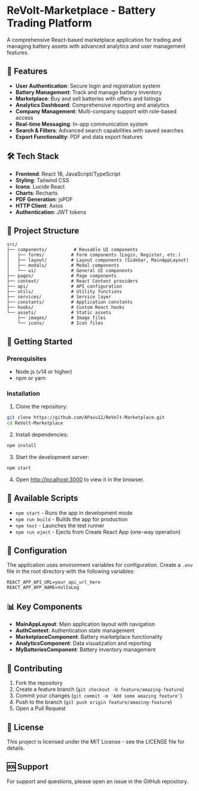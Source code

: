# ReVolt-Marketplace - Battery Trading Platform

A comprehensive React-based marketplace application for trading and managing battery assets with advanced analytics and user management features.

## 🚀 Features

- **User Authentication**: Secure login and registration system
- **Battery Management**: Track and manage battery inventory
- **Marketplace**: Buy and sell batteries with offers and listings
- **Analytics Dashboard**: Comprehensive reporting and analytics
- **Company Management**: Multi-company support with role-based access
- **Real-time Messaging**: In-app communication system
- **Search & Filters**: Advanced search capabilities with saved searches
- **Export Functionality**: PDF and data export features

## 🛠️ Tech Stack

- **Frontend**: React 18, JavaScript/TypeScript
- **Styling**: Tailwind CSS
- **Icons**: Lucide React
- **Charts**: Recharts
- **PDF Generation**: jsPDF
- **HTTP Client**: Axios
- **Authentication**: JWT tokens

## 📁 Project Structure

```
src/
├── components/          # Reusable UI components
│   ├── forms/          # Form components (Login, Register, etc.)
│   ├── layout/         # Layout components (Sidebar, MainAppLayout)
│   ├── modals/         # Modal components
│   └── ui/             # General UI components
├── pages/              # Page components
├── context/            # React Context providers
├── api/                # API configuration
├── utils/              # Utility functions
├── services/           # Service layer
├── constants/          # Application constants
├── hooks/              # Custom React hooks
└── assets/             # Static assets
    ├── images/         # Image files
    └── icons/          # Icon files
```

## 🚀 Getting Started

### Prerequisites

- Node.js (v14 or higher)
- npm or yarn

### Installation

1. Clone the repository:
```bash
git clone https://github.com/APasu12/ReVolt-Marketplace.git
cd ReVolt-Marketplace
```

2. Install dependencies:
```bash
npm install
```

3. Start the development server:
```bash
npm start
```

4. Open [http://localhost:3000](http://localhost:3000) to view it in the browser.

## 📝 Available Scripts

- `npm start` - Runs the app in development mode
- `npm run build` - Builds the app for production
- `npm test` - Launches the test runner
- `npm run eject` - Ejects from Create React App (one-way operation)

## 🔧 Configuration

The application uses environment variables for configuration. Create a `.env` file in the root directory with the following variables:

```
REACT_APP_API_URL=your_api_url_here
REACT_APP_APP_NAME=VoltaLog
```

## 📊 Key Components

- **MainAppLayout**: Main application layout with navigation
- **AuthContext**: Authentication state management
- **MarketplaceComponent**: Battery marketplace functionality
- **AnalyticsComponent**: Data visualization and reporting
- **MyBatteriesComponent**: Battery inventory management

## 🤝 Contributing

1. Fork the repository
2. Create a feature branch (`git checkout -b feature/amazing-feature`)
3. Commit your changes (`git commit -m 'Add some amazing feature'`)
4. Push to the branch (`git push origin feature/amazing-feature`)
5. Open a Pull Request

## 📄 License

This project is licensed under the MIT License - see the LICENSE file for details.

## 🆘 Support

For support and questions, please open an issue in the GitHub repository.
